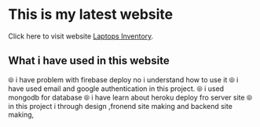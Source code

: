 # This is my latest website

Click here to visit website [Laptops Inventory](https://laptop-services-3115e.firebaseapp.com/).

## What i have used in this website

⦾ i have problem with firebase deploy no i understand how to use it
⦾ i have used email and google authentication in this project.
⦾ i used mongodb for database
⦾ i have learn about heroku deploy fro server site
⦾ in this project i through design ,fronend site making and backend site making,
